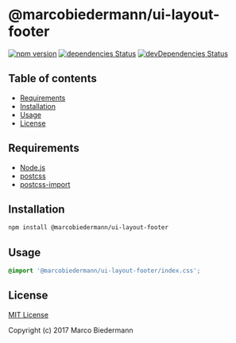 # @marcobiedermann/ui-layout-footer

[![npm version](https://badge.fury.io/js/%40marcobiedermann%2Fui-layout-footer.svg)](https://badge.fury.io/js/%40marcobiedermann%2Fui-layout-footer)
[![dependencies Status](https://david-dm.org/marcobiedermann/ui/status.svg?path=packages/ui-layout-footer)](https://david-dm.org/marcobiedermann/ui?path=packages/ui-layout-footer)
[![devDependencies Status](https://david-dm.org/marcobiedermann/ui/dev-status.svg?path=packages/ui-layout-footer)](https://david-dm.org/marcobiedermann/ui?path=packages/ui-layout-footer&type=dev)

## Table of contents

* [Requirements](#requirements)
* [Installation](#installation)
* [Usage](#usage)
* [License](#license)

## Requirements

* [Node.js](https://nodejs.org)
* [postcss](https://github.com/postcss/postcss)
* [postcss-import](https://github.com/postcss/postcss-import)

## Installation

```sh
npm install @marcobiedermann/ui-layout-footer
```

## Usage

```css
@import '@marcobiedermann/ui-layout-footer/index.css';
```

## License

[MIT License](LICENSE)

Copyright (c) 2017 Marco Biedermann
